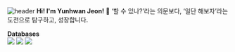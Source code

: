 ![header](https://capsule-render.vercel.app/api?type=waving)
**Hi! I'm Yunhwan Jeon!**
🌱 ‘할 수 있나?’라는 의문보다, ‘일단 해보자’라는 도전으로 탐구하고, 성장합니다.

**Databases**
<br />
<img src="https://img.shields.io/badge/MariaDB-003545?style=flat&logo=MariaDB&logoColor=white"/>
<img src="https://img.shields.io/badge/Redis-DC382D?style=flat&logo=Redis&logoColor=white"/>
<img src="https://img.shields.io/badge/MySQL-4479A1?style=flat&logo=MySQL&logoColor=white"/>
